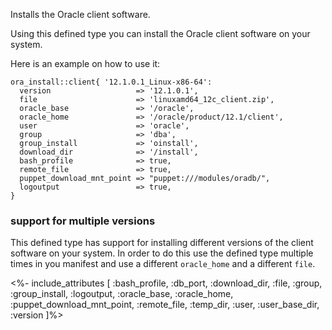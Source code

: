 Installs the Oracle client software.

Using this defined type you can install the Oracle client software on your system.

Here is an example on how to use it:

```puppet
ora_install::client{ '12.1.0.1_Linux-x86-64':
  version                   => '12.1.0.1',
  file                      => 'linuxamd64_12c_client.zip',
  oracle_base               => '/oracle',
  oracle_home               => '/oracle/product/12.1/client',
  user                      => 'oracle',
  group                     => 'dba',
  group_install             => 'oinstall',
  download_dir              => '/install',
  bash_profile              => true,
  remote_file               => true,
  puppet_download_mnt_point => "puppet:///modules/oradb/",
  logoutput                 => true,
}
```

### support for multiple versions

This defined type has support for installing different versions of the client software on your system. In order to do this use the defined type multiple times in you manifest and use a different `oracle_home` and a different `file`.

<%- include_attributes [
  :bash_profile,
  :db_port,
  :download_dir,
  :file,
  :group,
  :group_install,
  :logoutput,
  :oracle_base,
  :oracle_home,
  :puppet_download_mnt_point,
  :remote_file,
  :temp_dir,
  :user,
  :user_base_dir,
  :version
]%>

